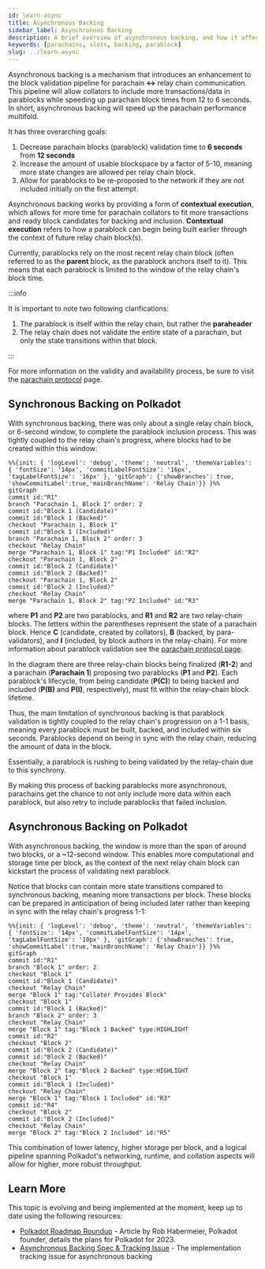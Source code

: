 ```yaml
---
id: learn-async
title: Asynchronous Backing
sidebar_label: Asynchronous Backing
description: A brief overview of asynchronous backing, and how it affects Polkadot's scalability.
keywords: [parachains, slots, backing, parablock]
slug: ../learn-async
---
```


Asynchronous backing is a mechanism that introduces an enhancement to the block validation pipeline
for parachain **<->** relay chain communication. This pipeline will allow collators to include more
transactions/data in parablocks while speeding up parachain block times from 12 to 6
seconds. In short, asynchronous backing will speed up the parachain performance multifold.

It has three overarching goals:

1. Decrease parachain blocks (parablock) validation time to **6 seconds** from **12 seconds**
2. Increase the amount of usable blockspace by a factor of 5-10, meaning more state changes are
   allowed per relay chain block.
3. Allow for parablocks to be re-proposed to the network if they are not included initially on the
   first attempt.

Asynchronous backing works by providing a form of **contextual execution**, which allows for more
time for parachain collators to fit more transactions and ready block candidates for backing and
inclusion. **Contextual execution** refers to how a parablock can begin being built earlier through
the context of future relay chain block(s).

Currently, parablocks rely on the most recent relay chain block (often referred to as the **parent**
block, as the parablock anchors itself to it). This means that each parablock is limited to the
window of the relay chain's block time.

:::info

It is important to note two following clarifications:

1. The parablock is itself within the relay chain, but rather the **paraheader**
2. The relay chain does not validate the entire state of a parachain, but only the state transitions
   within that block.

:::

For more information on the validity and availability process, be sure to visit the
[parachain protocol](../learn/learn-parachains-protocol.md) page.

## Synchronous Backing on Polkadot

With synchronous backing, there was only about a single relay chain block, or 6-second window, to
complete the parablock inclusion process. This was tightly coupled to the relay chain's progress,
where blocks had to be created within this window:

```mermaid
%%{init: { 'logLevel': 'debug', 'theme': 'neutral', 'themeVariables': { 'fontSize': '14px', 'commitLabelFontSize': '16px', 'tagLabelFontSize': '16px' }, 'gitGraph': {'showBranches': true, 'showCommitLabel':true,'mainBranchName': 'Relay Chain'}} }%%
gitGraph
commit id:"R1"
branch "Parachain 1, Block 1" order: 2
commit id:"Block 1 (Candidate)"
commit id:"Block 1 (Backed)"
checkout "Parachain 1, Block 1"
commit id:"Block 1 (Included)"
branch "Parachain 1, Block 2" order: 3
checkout "Relay Chain"
merge "Parachain 1, Block 1" tag:"P1 Included" id:"R2"
checkout "Parachain 1, Block 2"
commit id:"Block 2 (Candidate)"
commit id:"Block 2 (Backed)"
checkout "Parachain 1, Block 2"
commit id:"Block 2 (Included)"
checkout "Relay Chain"
merge "Parachain 1, Block 2" tag:"P2 Included" id:"R3"
```

where **P1** and **P2** are two parablocks, and **R1** and **R2** are two relay-chain blocks. The
letters within the parentheses represent the state of a parachain block. Hence **C** (candidate,
created by collators), **B** (backed, by para-validators), and **I** (included, by block authors in
the relay-chain). For more information about parablock validation see the
[parachain protocol page](./learn-parachains-protocol.md).

In the diagram there are three relay-chain blocks being finalized (**R1-2**) and a parachain
(**Parachain 1**) proposing two parablocks (**P1** and **P2**). Each parablock's lifecycle, from
being candidate (**P(C)**) to being backed and included (**P(B)** and **P(I)**, respectively), must
fit within the relay-chain block lifetime.

Thus, the main limitation of synchronous backing is that parablock validation is tightly coupled to
the relay chain's progression on a 1-1 basis, meaning every parablock must be built, backed, and
included within six seconds. Parablocks depend on being in sync with the relay chain, reducing the
amount of data in the block.

Essentially, a parablock is rushing to being validated by the relay-chain due to this synchrony.

By making this process of backing parablocks more asynchronous, parachains get the chance to not
only include more data within each parablock, but also retry to include parablocks that failed
inclusion.

## Asynchronous Backing on Polkadot

With asynchronous backing, the window is more than the span of around two blocks, or a ~12-second
window. This enables more computational and storage time per block, as the context of the next relay
chain block can kickstart the process of validating next parablock.

Notice that blocks can contain more state transitions compared to synchronous backing, meaning more
transactions per block. These blocks can be prepared in anticipation of being included later rather
than keeping in sync with the relay chain's progress 1-1:

```mermaid
%%{init: { 'logLevel': 'debug', 'theme': 'neutral', 'themeVariables': { 'fontSize': '14px', 'commitLabelFontSize': '14px', 'tagLabelFontSize': '10px' }, 'gitGraph': {'showBranches': true, 'showCommitLabel':true,'mainBranchName': 'Relay Chain'}} }%%
gitGraph
commit id:"R1"
branch "Block 1" order: 2
checkout "Block 1"
commit id:"Block 1 (Candidate)"
checkout "Relay Chain"
merge "Block 1" tag:"Collator Provides Block"
checkout "Block 1"
commit id:"Block 1 (Backed)"
branch "Block 2" order: 3
checkout "Relay Chain"
merge "Block 1" tag:"Block 1 Backed" type:HIGHLIGHT
commit id:"R2"
checkout "Block 2"
commit id:"Block 2 (Candidate)"
commit id:"Block 2 (Backed)"
checkout "Relay Chain"
merge "Block 2" tag:"Block 2 Backed" type:HIGHLIGHT
checkout "Block 1"
commit id:"Block 1 (Included)"
checkout "Relay Chain"
merge "Block 1" tag:"Block 1 Included" id:"R3"
commit id:"R4"
checkout "Block 2"
commit id:"Block 2 (Included)"
checkout "Relay Chain"
merge "Block 2" tag:"Block 2 Included" id:"R5"
```

This combination of lower latency, higher storage per block, and a logical pipeline spanning
Polkadot's networking, runtime, and collation aspects will allow for higher, more robust throughput.

## Learn More

This topic is evolving and being implemented at the moment, keep up to date using the following
resources:

- [Polkadot Roadmap Roundup](https://polkadot.network/blog/polkadot-roadmap-roundup) - Article by
  Rob Habermeier, Polkadot founder, details the plans for Polkadot for 2023.
- [Asynchronous Backing Spec & Tracking Issue](https://github.com/paritytech/polkadot/issues/3779) -
  The implementation tracking issue for asynchronous backing
